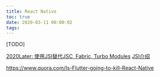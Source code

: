 ```yaml
---
title: React Native
toc: true
date: 2020-03-11 00:00:02
tags:
---
```


[TODO]



[2020Later: 使用JSI替代JSC, Fabric, Turbo Modules](https://github.com/xiaoxiaosaohuo/Note/issues/60)
[JSI介绍](https://github.com/react-native-community/discussions-and-proposals/issues/91)


https://www.quora.com/Is-Flutter-going-to-kill-React-Native
